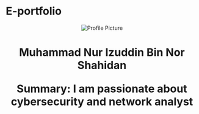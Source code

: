 # E-portfolio
<!DOCTYPE html>
<html lang="en">
<head>
	<meta charset="UTF-5">
	<meta name="viewport" content="width=device-width, initial-scale=1.0">
	<title> This is my E-Portfolio</title>
	<link rel="stylesheet" href="styles.css">
</head>
<body>
	<header>
		<img src="profile-picture.jpg", alt="Profile Picture">
		<h1> Muhammad Nur Izuddin Bin Nor Shahidan<h/h1>
		<p>Summary: I am passionate about cybersecurity and network analyst</p>
	</header>
</body>
</html> 
